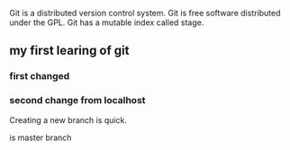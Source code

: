 Git is a distributed version control system.
Git is free software distributed under the GPL.
Git has a mutable index called stage.

## my first learing of git

### first changed



### second change from localhost





Creating a new branch is quick.



is master branch
